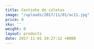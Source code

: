 ```yaml
---
title: Cestinho de coletas
image: "/uploads/2017/11/01/ac11.jpg"
price: 0
sku: ''
weight: 0
layout: products
date: 2017-11-01 19:27:12 +0000
---
```

